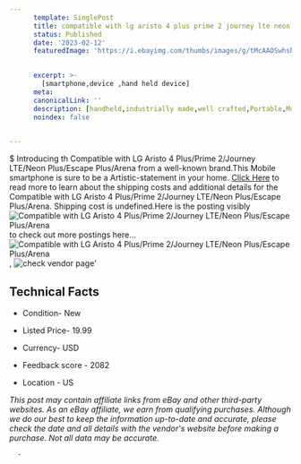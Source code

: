 ```yaml
---
      template: SinglePost
      title: compatible with lg aristo 4 plus prime 2 journey lte neon plus escape plus arena
      status: Published
      date: '2023-02-12'
      featuredImage: 'https://i.ebayimg.com/thumbs/images/g/tMcAAOSwhshj5~va/s-l225.jpg'
       

      excerpt: >-
        [smartphone,device ,hand held device]
      meta:
      canonicalLink: ''
      description: [handheld,industrially made,well crafted,Portable,Mobile,Compact,Convenient,Lightweight,Maneuverable,Man-portable,Miniature,Carriable,Hand-held,Light,Holdable,Transportable,Mobile device,Pocket-sized,On-the-go,Wireless,Cordless,Compact size,Convenient size, smartphone,device ,hand held device]
      noindex: false
      

---
```

$
      Introducing th Compatible with LG Aristo 4 Plus/Prime 2/Journey LTE/Neon Plus/Escape Plus/Arena from a well-known brand.This Mobile smartphone is sure to be a Artistic-statement in your home. [Click Here](https://www.ebay.com/itm/334743127337?hash=item4df03ec529%3Ag%3AtMcAAOSwhshj5%7Eva&mkevt=1&mkcid=1&mkrid=711-53200-19255-0&campid=%253CePNCampaignId%253E&customid=%253CreferenceId%253E&toolid=10049) to read more to learn about the shipping costs and additional details for the Compatible with LG Aristo 4 Plus/Prime 2/Journey LTE/Neon Plus/Escape Plus/Arena. Shipping cost is undefined.Here is the posting visibly ![Compatible with LG Aristo 4 Plus/Prime 2/Journey LTE/Neon Plus/Escape Plus/Arena](https://i.ebayimg.com/thumbs/images/g/tMcAAOSwhshj5~va/s-l225.jpg) to check out more postings here... ![Compatible with LG Aristo 4 Plus/Prime 2/Journey LTE/Neon Plus/Escape Plus/Arena](https://i.ebayimg.com/images/g/tMcAAOSwhshj5~va/s-l1600.jpg), ![check vendor page](https://origin-galleryplus.ebayimg.com/ws/web/334743127337_2_0_1/225x225.jpg,https://origin-galleryplus.ebayimg.com/ws/web/334743127337_3_0_1/225x225.jpg,https://origin-galleryplus.ebayimg.com/ws/web/334743127337_4_0_1/225x225.jpg,https://origin-galleryplus.ebayimg.com/ws/web/334743127337_5_0_1/225x225.jpg)'

      

 ## Technical Facts 



     
      

 - Condition- New 


      

 - Listed Price- 19.99 


      

 - Currency- USD 


      

 - Feedback score - 2082 


      

 - Location - US 


      
      

 *_This post may contain affiliate links from eBay and other third-party websites. As an eBay affiliate, we earn from qualifying purchases. Although we do our best to keep the information up-to-date and accurate, please check the date and all details with the vendor's website before making a purchase. Not all data may be accurate._*




      -
